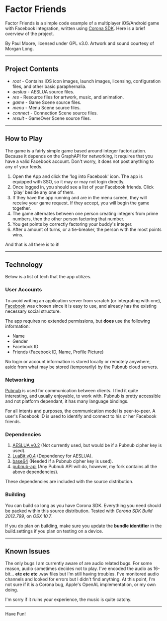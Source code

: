 Factor Friends
===

Factor Friends is a simple code example of a multiplayer iOS/Android game with Facebook integration, written using [Corona SDK](http://www.anscamobile.com/corona/).
Here is a brief overview of the project.

By Paul Moore, licensed under GPL v3.0.
Artwork and sound courtesy of Morgan Long.

---
## Project Contents

* *root* - Contains iOS icon images, launch images, licensing, configuration files, and other basic paraphernalia.
* *aeslua* - AESLUA source files.
* *res* - Resource files for artwork, music, and animation.
* *game* - Game Scene source files.
* *menu* - Menu Scene source files.
* *connect* - Connection Scene source files.
* *result* - GameOver Scene source files.

---
## How to Play

The game is a fairly simple game based around integer factorization.
Because it depends on the GraphAPI for networking, it requires that you have a valid Facebook account.
Don't worry, it does not post anything to any of your feeds.

1. Open the App and click the 'log into Facebook' icon.  The app is equipped with SSO, so it may or may not login directly.
2. Once logged in, you should see a list of your Facebook friends.  Click 'play' beside any one of them.
3. If they have the app running and are in the menu screen, they will receive your game request.  If they accept, you will begin the game together.
4. The game alternates between one person creating integers from prime numbers, then the other person factoring that number.
5. You get points by correctly factoring your buddy's integer.
6. After x amount of turns, or a tie-breaker, the person with the most points wins.

And that is all there is to it!

---
## Technology

Below is a list of tech that the app utilizes.

### User Accounts

To avoid writing an application server from scratch (or integrating with one), [Facebook](http://www.facebook.com/) was chosen since it is easy to use, and already has the existing necessary social structure.

The app requires no extended permissions, but __does__ use the following information:

* Name
* Gender
* Facebook ID
* Friends (Facebook ID, Name, Profile Picture)

No login or account information is stored locally or remotely anywhere, aside from what may be stored (temporarily) by the Pubnub cloud servers.

### Networking

[Pubnub](http://www.pubnub.com/) is used for communication between clients.  I find it quite interesting, and usually enjoyable, to work with.
Pubnub is pretty accessible and not platform dependant, it has many language bindings.

For all intents and purposes, the communication model is peer-to-peer.  A user's Facebook ID is used to identify and connect to his or her Facebook friends.

### Dependencies

1. [AESLUA v0.2](http://luaforge.net/projects/aeslua/) (Not currently used, but would be if a Pubnub cipher key is used).
2. [LuaBit v0.4](http://luaforge.net/projects/bit/) (Dependency for AESLUA).
3. [base64](https://gist.github.com/2563975) (Needed if a Pubnub cipher key is used).
4. [pubnub-api](https://github.com/paulmoore/pubnub-api) (Any Pubnub API will do, however, my fork contains all the above dependencies).

These dependencies are included with the source distribution.

### Building

You can build so long as you have Corona SDK.  Everything you need should be packed within this source distribution.
Tested with *Corona SDK Build 2012.799*, on *OSX 10.7*.

If you do plan on building, make sure you update the __bundle identifier__ in the build.settings if you plan on testing on a device.

---
## Known Issues

The only bugs I am currently aware of are audio related bugs.  For some reason, audio sometimes decides not to play.  I've encoded the audio as 16-bit... __etc etc etc__ .wav files but I'm still having troubles.  I've monitored audio channels and looked for errors but I didn't find anything.  At this point, I'm not sure if it is a Corona bug, Apple's OpenAL implementation, or my own doing.

I'm sorry if it ruins your experience, the music is quite catchy.

---

Have Fun!
